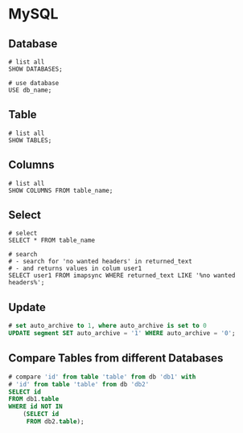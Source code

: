 # MySQL

## Database

```mysql
# list all
SHOW DATABASES;

# use database
USE db_name;
```

## Table

```mysql
# list all
SHOW TABLES;
```

## Columns

```mysql
# list all
SHOW COLUMNS FROM table_name;
```

## Select

```mysql
# select 
SELECT * FROM table_name

# search
# - search for 'no wanted headers' in returned_text
# - and returns values in colum user1
SELECT user1 FROM imapsync WHERE returned_text LIKE '%no wanted headers%';
```

## Update

```sql
# set auto_archive to 1, where auto_archive is set to 0
UPDATE segment SET auto_archive = '1' WHERE auto_archive = '0';
```

## Compare Tables from different Databases

```sql
# compare 'id' from table 'table' from db 'db1' with
# 'id' from table 'table' from db 'db2'
SELECT id
FROM db1.table
WHERE id NOT IN
    (SELECT id
     FROM db2.table);
```
